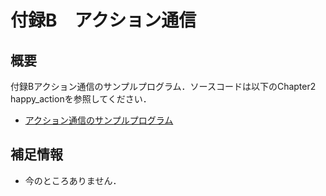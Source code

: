 # 付録B　アクション通信
## 概要
付録Bアクション通信のサンプルプログラム．ソースコードは以下のChapter2 happy_actionを参照してください．
- [アクション通信のサンプルプログラム](https://github.com/AI-Robot-Book/chapter2/happy_action)

## 補足情報
- 今のところありません．
